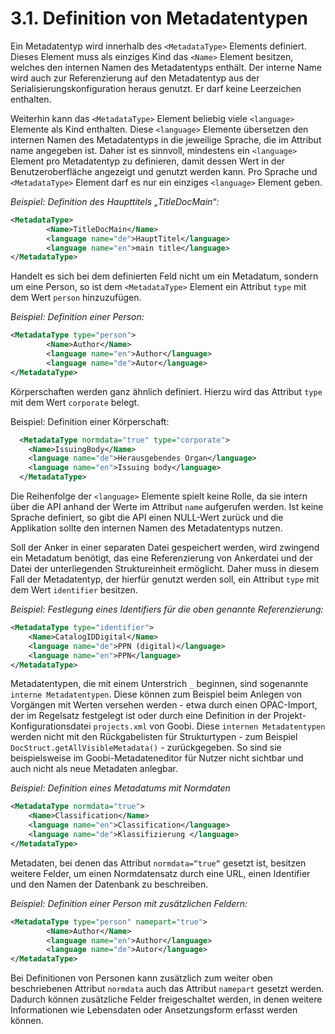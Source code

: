 # 3.1. Definition von Metadatentypen

Ein Metadatentyp wird innerhalb des `<MetadataType>` Elements definiert. Dieses Element muss als einziges Kind das `<Name>` Element besitzen, welches den internen Namen des Metadatentyps enthält. Der interne Name wird auch zur Referenzierung auf den Metadatentyp aus der Serialisierungskonfiguration heraus genutzt. Er darf keine Leerzeichen enthalten.

Weiterhin kann das `<MetadataType>` Element beliebig viele `<language>` Elemente als Kind enthalten. Diese `<language>` Elemente übersetzen den internen Namen des Metadatentyps in die jeweilige Sprache, die im Attribut name angegeben ist. Daher ist es sinnvoll, mindestens ein `<language>` Element pro Metadatentyp zu definieren, damit dessen Wert in der Benutzeroberfläche angezeigt und genutzt werden kann. Pro Sprache und `<MetadataType>` Element darf es nur ein einziges `<language>` Element geben.

_Beispiel: Definition des Haupttitels „TitleDocMain“:_

```xml
<MetadataType>
		<Name>TitleDocMain</Name>
		<language name="de">HauptTitel</language>
		<language name="en">main title</language>
</MetadataType>
```

Handelt es sich bei dem definierten Feld nicht um ein Metadatum, sondern um eine Person, so ist dem `<MetadataType>` Element ein Attribut `type` mit dem Wert `person` hinzuzufügen.

_Beispiel: Definition einer Person:_

```xml
<MetadataType type="person">
		<Name>Author</Name>
		<language name="en">Author</language>
		<language name="de">Autor</language>
</MetadataType>
```

Körperschaften werden ganz ähnlich definiert. Hierzu wird das Attribut `type` mit dem Wert `corporate` belegt.

Beispiel: Definition einer Körperschaft:

```xml
  <MetadataType normdata="true" type="corporate">
    <Name>IssuingBody</Name>
    <language name="de">Herausgebendes Organ</language>
    <language name="en">Issuing body</language>
  </MetadataType>
```

Die Reihenfolge der `<language>` Elemente spielt keine Rolle, da sie intern über die API anhand der Werte im Attribut `name` aufgerufen werden. Ist keine Sprache definiert, so gibt die API einen NULL-Wert zurück und die Applikation sollte den internen Namen des Metadatentyps nutzen.

Soll der Anker in einer separaten Datei gespeichert werden, wird zwingend ein Metadatum benötigt, das eine Referenzierung von Ankerdatei und der Datei der unterliegenden Struktureinheit ermöglicht. Daher muss in diesem Fall der Metadatentyp, der hierfür genutzt werden soll, ein Attribut `type` mit dem Wert `identifier` besitzen.

_Beispiel: Festlegung eines Identifiers für die oben genannte Referenzierung:_

```xml
<MetadataType type="identifier">
    <Name>CatalogIDDigital</Name>
    <language name="de">PPN (digital)</language>
    <language name="en">PPN</language>
</MetadataType>
```

Metadatentypen, die mit einem Unterstrich `_` beginnen, sind sogenannte `interne Metadatentypen`. Diese können zum Beispiel beim Anlegen von Vorgängen mit Werten versehen werden - etwa durch einen OPAC-Import, der im Regelsatz festgelegt ist oder durch eine Definition in der Projekt-Konfigurationsdatei `projects.xml` von Goobi. Diese `internen Metadatentypen` werden nicht mit den Rückgabelisten für Strukturtypen - zum Beispiel `DocStruct.getAllVisibleMetadata()` - zurückgegeben. So sind sie beispielsweise im Goobi-Metadateneditor für Nutzer nicht sichtbar und auch nicht als neue Metadaten anlegbar.

_Beispiel: Definition eines Metadatums mit Normdaten_

```xml
<MetadataType normdata="true">
    <Name>Classification</Name>
    <language name="en">Classification</language>
    <language name="de">Klassifizierung </language>
</MetadataType>
```

Metadaten, bei denen das Attribut `normdata=“true“` gesetzt ist, besitzen weitere Felder, um einen Normdatensatz durch eine URL, einen Identifier und den Namen der Datenbank zu beschreiben.

_Beispiel: Definition einer Person mit zusätzlichen Feldern:_

```xml
<MetadataType type="person" namepart="true">
		<Name>Author</Name>
		<language name="en">Author</language>
		<language name="de">Autor</language>
</MetadataType>

```

Bei Definitionen von Personen kann zusätzlich zum weiter oben beschriebenen Attribut `normdata` auch das Attribut `namepart` gesetzt werden. Dadurch können zusätzliche Felder freigeschaltet werden, in denen weitere Informationen wie Lebensdaten oder Ansetzungsform erfasst werden können.
